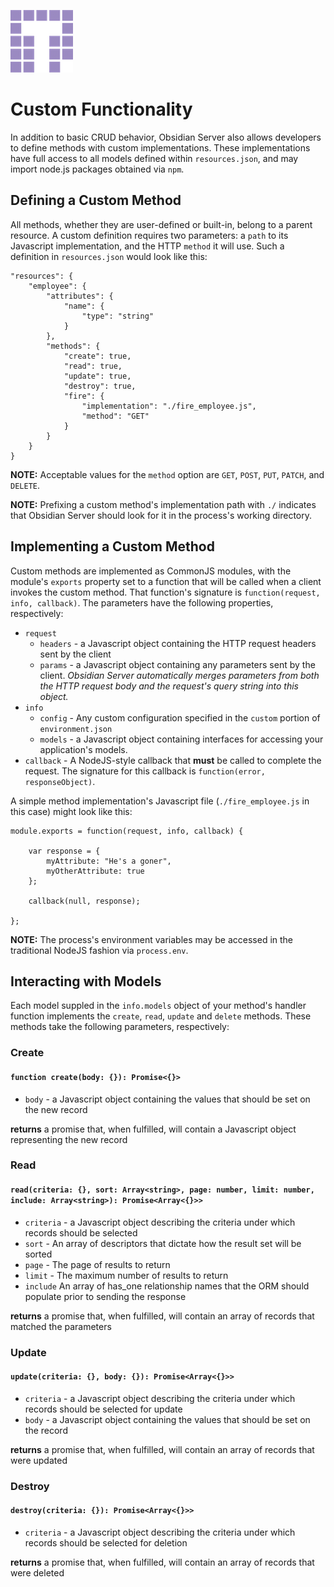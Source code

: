 
![Tendigi Logo](assets/logo.png)
# Custom Functionality

In addition to basic CRUD behavior, Obsidian Server also allows developers to define methods with custom implementations.  These implementations have full access to all models defined within `resources.json`, and may import node.js packages obtained via `npm`.

## Defining a Custom Method

All methods, whether they are user-defined or built-in, belong to a parent resource.  A custom definition requires two parameters:  a `path` to its Javascript implementation, and the HTTP `method` it will use.  Such a definition in `resources.json` would look like this:

```
"resources": {
    "employee": {
        "attributes": {
            "name": {
                "type": "string"
            }
        },
        "methods": {
            "create": true,
            "read": true,
            "update": true,
            "destroy": true,
            "fire": {
                "implementation": "./fire_employee.js",
                "method": "GET"
            }
        }
    }
}
```
**NOTE:** Acceptable values for the `method` option are `GET`, `POST`, `PUT`, `PATCH`, and `DELETE`.

**NOTE:** Prefixing a custom method's implementation path with `./` indicates that Obsidian Server should look for it in the process's working directory.

## Implementing a Custom Method

Custom methods are implemented as CommonJS modules, with the module's `exports` property set to a function that will be called when a client invokes the custom method.  That function's signature is `function(request, info, callback)`.  The parameters have the following properties, respectively:

* `request`
  * `headers` - a Javascript object containing the HTTP request headers sent by the client
  * `params` - a Javascript object containing any parameters sent by the client.  _Obsidian Server automatically merges parameters from both the HTTP request body and the request's query string into this object._
* `info`
  * `config` - Any custom configuration specified in the `custom` portion of `environment.json`
  * `models` - a Javascript object containing interfaces for accessing your application's models.
* `callback` - A NodeJS-style callback that **must** be called to complete the request.  The signature for this callback is `function(error, responseObject)`.

A simple method implementation's Javascript file (`./fire_employee.js` in this case) might look like this:

```
module.exports = function(request, info, callback) {

	var response = {
		myAttribute: "He's a goner",
		myOtherAttribute: true
	};

	callback(null, response);

};
```
**NOTE:** The process's environment variables may be accessed in the traditional NodeJS fashion via `process.env`.

## Interacting with Models

Each model suppled in the `info.models` object of your method's handler function implements the `create`, `read`, `update` and `delete` methods.  These methods take the following parameters, respectively:

### Create

#### `function create(body: {}): Promise<{}>`

* `body` - a Javascript object containing the values that should be set on the new record

**returns** a promise that, when fulfilled, will contain a Javascript object representing the new record

### Read

#### `read(criteria: {}, sort: Array<string>, page: number, limit: number, include: Array<string>): Promise<Array<{}>>`

* `criteria` - a Javascript object describing the criteria under which records should be selected
* `sort` - An array of descriptors that dictate how the result set will be sorted
* `page` - The page of results to return
* `limit` - The maximum number of results to return
* `include` An array of has_one relationship names that the ORM should populate prior to sending the response

**returns** a promise that, when fulfilled, will contain an array of records that matched the parameters

### Update

#### `update(criteria: {}, body: {}): Promise<Array<{}>>`

* `criteria` - a Javascript object describing the criteria under which records should be selected for update
* `body` - a Javascript object containing the values that should be set on the record

**returns** a promise that, when fulfilled, will contain an array of records that were updated

### Destroy

#### `destroy(criteria: {}): Promise<Array<{}>>`

* `criteria` - a Javascript object describing the criteria under which records should be selected for deletion

**returns** a promise that, when fulfilled, will contain an array of records that were deleted